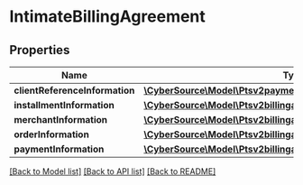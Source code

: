 # IntimateBillingAgreement

## Properties
Name | Type | Description | Notes
------------ | ------------- | ------------- | -------------
**clientReferenceInformation** | [**\CyberSource\Model\Ptsv2paymentsClientReferenceInformation**](Ptsv2paymentsClientReferenceInformation.md) |  | [optional] 
**installmentInformation** | [**\CyberSource\Model\Ptsv2billingagreementsInstallmentInformation**](Ptsv2billingagreementsInstallmentInformation.md) |  | [optional] 
**merchantInformation** | [**\CyberSource\Model\Ptsv2billingagreementsMerchantInformation**](Ptsv2billingagreementsMerchantInformation.md) |  | [optional] 
**orderInformation** | [**\CyberSource\Model\Ptsv2billingagreementsOrderInformation**](Ptsv2billingagreementsOrderInformation.md) |  | [optional] 
**paymentInformation** | [**\CyberSource\Model\Ptsv2billingagreementsPaymentInformation**](Ptsv2billingagreementsPaymentInformation.md) |  | [optional] 

[[Back to Model list]](../README.md#documentation-for-models) [[Back to API list]](../README.md#documentation-for-api-endpoints) [[Back to README]](../README.md)



